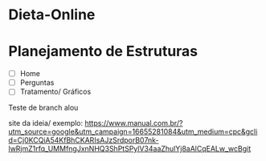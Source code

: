 # Dieta-Online

# Planejamento de Estruturas

-[ ] Home
-[ ] Perguntas
-[ ] Tratamento/ Gráficos

Teste de branch
alou

site da ideia/ exemplo: https://www.manual.com.br/?utm_source=google&utm_campaign=16655281084&utm_medium=cpc&gclid=Cj0KCQiA54KfBhCKARIsAJzSrdporB07nk-lwRjmZ1rfq_UMMfngJxnNHQ3ShPtSPylV34aaZhulYj8aAlCqEALw_wcBgit 